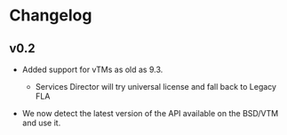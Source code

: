 # Changelog

## v0.2

* Added support for vTMs as old as 9.3.
  - Services Director will try universal license and fall back to Legacy FLA

* We now detect the latest version of the API available on the BSD/VTM and use it.
